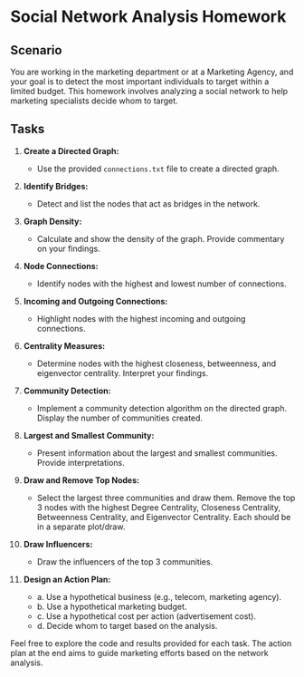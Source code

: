 # Social Network Analysis Homework

## Scenario
You are working in the marketing department or at a Marketing Agency, and your goal is to detect the most important individuals to target within a limited budget. This homework involves analyzing a social network to help marketing specialists decide whom to target.

## Tasks
1. **Create a Directed Graph:**
   - Use the provided `connections.txt` file to create a directed graph.

2. **Identify Bridges:**
   - Detect and list the nodes that act as bridges in the network.

3. **Graph Density:**
   - Calculate and show the density of the graph. Provide commentary on your findings.

4. **Node Connections:**
   - Identify nodes with the highest and lowest number of connections.

5. **Incoming and Outgoing Connections:**
   - Highlight nodes with the highest incoming and outgoing connections.

6. **Centrality Measures:**
   - Determine nodes with the highest closeness, betweenness, and eigenvector centrality. Interpret your findings.

7. **Community Detection:**
   - Implement a community detection algorithm on the directed graph. Display the number of communities created.

8. **Largest and Smallest Community:**
   - Present information about the largest and smallest communities. Provide interpretations.

9. **Draw and Remove Top Nodes:**
   - Select the largest three communities and draw them. Remove the top 3 nodes with the highest Degree Centrality, Closeness Centrality, Betweenness Centrality, and Eigenvector Centrality. Each should be in a separate plot/draw.

10. **Draw Influencers:**
    - Draw the influencers of the top 3 communities.

11. **Design an Action Plan:**
    - a. Use a hypothetical business (e.g., telecom, marketing agency).
    - b. Use a hypothetical marketing budget.
    - c. Use a hypothetical cost per action (advertisement cost).
    - d. Decide whom to target based on the analysis.

Feel free to explore the code and results provided for each task. The action plan at the end aims to guide marketing efforts based on the network analysis.
